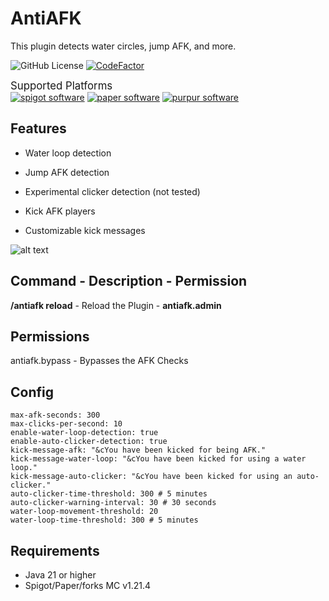 # AntiAFK
 This plugin detects water circles, jump AFK, and more.

![GitHub License](https://img.shields.io/github/license/whiteh4cker-tr/AntiAFK?style=flat)
[![CodeFactor](https://www.codefactor.io/repository/github/whiteh4cker-tr/antiafk/badge)](https://www.codefactor.io/repository/github/whiteh4cker-tr/antiafk)

<big>Supported Platforms</big><br>
[![spigot software](https://cdn.jsdelivr.net/npm/@intergrav/devins-badges@3.2.0/assets/compact-minimal/supported/spigot_vector.svg)](https://www.spigotmc.org/)
[![paper software](https://cdn.jsdelivr.net/npm/@intergrav/devins-badges@3/assets/compact-minimal/supported/paper_vector.svg)](https://papermc.io/)
[![purpur software](https://cdn.jsdelivr.net/npm/@intergrav/devins-badges@3/assets/compact-minimal/supported/purpur_vector.svg)](https://purpurmc.org/)

## Features

-   Water loop detection
-   Jump AFK detection

-   Experimental clicker detection (not tested)
-   Kick AFK players

-   Customizable kick messages

![alt text](https://i.imgur.com/4bQM2zl.gif)

## Command - Description - Permission
**/antiafk reload** - Reload the Plugin - **antiafk.admin**

## Permissions
antiafk.bypass - Bypasses the AFK Checks

## Config
```
max-afk-seconds: 300
max-clicks-per-second: 10
enable-water-loop-detection: true
enable-auto-clicker-detection: true
kick-message-afk: "&cYou have been kicked for being AFK."
kick-message-water-loop: "&cYou have been kicked for using a water loop."
kick-message-auto-clicker: "&cYou have been kicked for using an auto-clicker."
auto-clicker-time-threshold: 300 # 5 minutes
auto-clicker-warning-interval: 30 # 30 seconds
water-loop-movement-threshold: 20
water-loop-time-threshold: 300 # 5 minutes
```

## Requirements

-   Java 21 or higher
-   Spigot/Paper/forks MC v1.21.4
